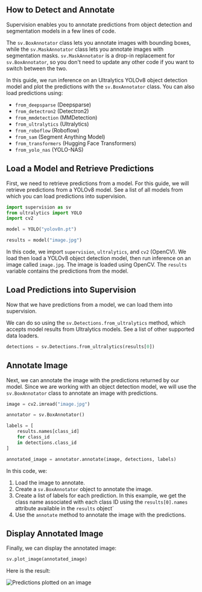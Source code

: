 ## How to Detect and Annotate

Supervision enables you to annotate predictions from object detection and segmentation models in a few lines of code.

The `sv.BoxAnnotator` class lets you annotate images with bounding boxes, while the `sv.MaskAnnotator` class lets you annotate images with segmentation masks. `sv.MaskAnnotator` is a drop-in replacement for `sv.BoxAnnotator`, so you don't need to update any other code if you want to switch between the two.

In this guide, we run inference on an Ultralytics YOLOv8 object detection model and plot the predictions with the `sv.BoxAnnotator` class. You can also load predictions using:

- `from_deepsparse` (Deepsparse)
- `from_detectron2` (Detectron2)
- `from_mmdetection` (MMDetection)
- `from_ultralytics` (Ultralytics)
- `from_roboflow` (Roboflow)
- `from_sam` (Segment Anything Model)
- `from_transformers` (Hugging Face Transformers)
- `from_yolo_nas` (YOLO-NAS)

## Load a Model and Retrieve Predictions

First, we need to retrieve predictions from a model. For this guide, we will retrieve predictions from a YOLOv8 model. See a list of all models from which you can load predictions into supervision.

```python
import supervision as sv
from ultralytics import YOLO
import cv2

model = YOLO("yolov8n.pt")

results = model("image.jpg")
```

In this code, we import `supervision`, `ultralytics`, and `cv2` (OpenCV). We load then load a YOLOv8 object detection model, then run inference on an image called `image.jpg`. The image is loaded using OpenCV. The `results` variable contains the predictions from the model.

## Load Predictions into Supervision

Now that we have predictions from a model, we can load them into supervision.

We can do so using the `sv.Detections.from_ultralytics` method, which accepts model results from Ultralytics models. See a list of other supported data loaders.

```python
detections = sv.Detections.from_ultralytics(results[0])
```

## Annotate Image

Next, we can annotate the image with the predictions returned by our model. Since we are working with an object detection model, we will use the `sv.BoxAnnotator` class to annotate an image with predictions.

```python
image = cv2.imread("image.jpg")

annotator = sv.BoxAnnotator()

labels = [
    results.names[class_id]
    for class_id
    in detections.class_id
]

annotated_image = annotator.annotate(image, detections, labels)
```

In this code, we:

1. Load the image to annotate.
2. Create a `sv.BoxAnnotator` object to annotate the image.
3. Create a list of labels for each prediction. In this example, we get the class name associated with each class ID using the `results[0].names` attribute available in the `results` object`
3. Use the `annotate` method to annotate the image with the predictions.

## Display Annotated Image

Finally, we can display the annotated image:

```python
sv.plot_image(annotated_image)
```

Here is the result:

![Predictions plotted on an image](https://media.roboflow.com/supervision_annotate_example.png)

